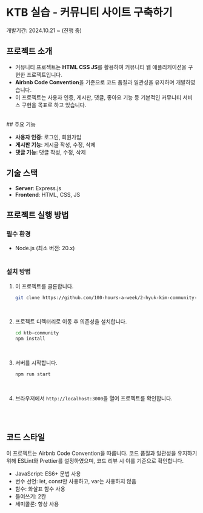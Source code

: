 # KTB 실습 - 커뮤니티 사이트 구축하기

개발기간: 2024.10.21 ~ (진행 중)
 </br>
## 프로젝트 소개

- 커뮤니티 프로젝트는 **HTML CSS JS**를 활용하여 커뮤니티 웹 애플리케이션을 구현한 프로젝트입니다.<br>
- **Airbnb Code Convention**을 기준으로 코드 품질과 일관성을 유지하며 개발하였습니다. <br>
- 이 프로젝트는 사용자 인증, 게시판, 댓글, 좋아요 기능 등 기본적인 커뮤니티 서비스 구현을 목표로 하고 있습니다.
 </br>
## 주요 기능

- **사용자 인증**: 로그인, 회원가입
- **게시판 기능**: 게시글 작성, 수정, 삭제
- **댓글 기능**: 댓글 작성, 수정, 삭제

## 기술 스택

- **Server**: Express.js
- **Frontend**: HTML, CSS, JS

## 프로젝트 실행 방법

### 필수 환경

- Node.js (최소 버전: 20.x)
 </br> </br>
### 설치 방법

1. 이 프로젝트를 클론합니다.
   ```bash
   git clone https://github.com/100-hours-a-week/2-hyuk-kim-community-fe.git
   ```

 </br>
 
2. 프로젝트 디렉터리로 이동 후 의존성을 설치합니다.
   ```bash
   cd ktb-community
   npm install
   ```

 </br>

3. 서버를 시작합니다.
   ```bash
   npm run start
   ```
 </br> 

4. 브라우저에서 ```http://localhost:3000```을 열어 프로젝트를 확인합니다.
</br>
</br>

## 코드 스타일
이 프로젝트는 Airbnb Code Convention을 따릅니다. 코드 품질과 일관성을 유지하기 위해 ESLint와 Prettier를 설정하였으며, 코드 리뷰 시 이를 기준으로 확인합니다.</br>

- JavaScript: ES6+ 문법 사용 </br>
- 변수 선언: let, const만 사용하고, var는 사용하지 않음</br>
- 함수: 화살표 함수 사용</br>
- 들여쓰기: 2칸</br>
- 세미콜론: 항상 사용

